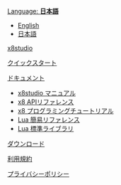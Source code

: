 [Language: **日本語**]()

* [English](index_en.html#!index_en.md)
* [日本語](index.html)

[x8studio](index.md)

[クイックスタート](quick_start.md)

[ドキュメント]()

* [x8studio マニュアル](manual.md)
* [x8 APIリファレンス](api_reference.md)
* [x8 プログラミングチュートリアル](programming_tutorial.md)
* [Lua 簡易リファレンス](lua_basics.md)
* [Lua 標準ライブラリ](lua_stdlib.md)

[ダウンロード](downloads.md)

[利用規約](TermsOfUse.md)

[プライバシーポリシー](PrivacyPolicy.md)

